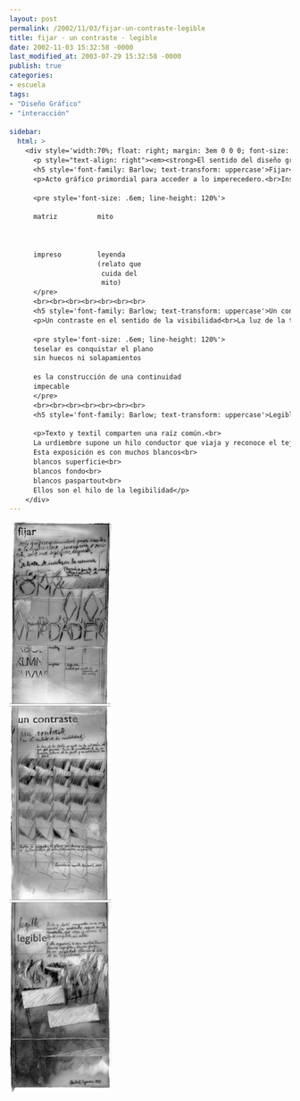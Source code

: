 ```yaml
---
layout: post
permalink: /2002/11/03/fijar-un-contraste-legible
title: fijar · un contraste · legible
date: 2002-11-03 15:32:58 -0000
last_modified_at: 2003-07-29 15:32:58 -0000
publish: true
categories:
- escuela
tags:
- "Diseño Gráfico"
- "interacción"

sidebar:
  html: >
    <div style='width:70%; float: right; margin: 3em 0 0 0; font-size: .7em'>
      <p style="text-align: right"><em><strong>El sentido del diseño gráfico:</strong> 3 láminas presentadas en la exposición de los 50 años de la e[ad] Escuela de Arquitectura y Diseño, MNBA.</em></p>
      <h5 style='font-family: Barlow; text-transform: uppercase'>Fijar</h5>
      <p>Acto gráfico primordial para acceder a lo imperecedero.<br>Inscripción o insición sobre una superficie dispuesta.</p>

      <pre style='font-size: .6em; line-height: 120%'>

      matriz          mito



      impreso         leyenda
                      (relato que
                       cuida del
                       mito)
      </pre>
      <br><br><br><br><br><br><br>
      <h5 style='font-family: Barlow; text-transform: uppercase'>Un contraste</h5>
      <p>Un contraste en el sentido de la visibilidad<br>La luz de la tesela se mide en la vibración del gris que provoca.<br>Es en lo simultáneo de la coherencia interna de la parte y su articulación con un total.</p>

      <pre style='font-size: .6em; line-height: 120%'>
      teselar es conquistar el plano 
      sin huecos ni solapamientos

      es la construcción de una continuidad
      impecable
      </pre>
      <br><br><br><br><br><br><br>
      <h5 style='font-family: Barlow; text-transform: uppercase'>Legible</h5>
      
      <p>Texto y textil comparten una raíz común.<br>
      La urdiembre supone un hilo conductor que viaja y reconoce el tejido completo, sin saltos.<br><br>
      Esta exposición es con muchos blancos<br>
      blancos superficie<br>
      blancos fondo<br>
      blancos paspartout<br>
      Ellos son el hilo de la legibilidad</p>
    </div>
---
```



![3 láminas](/assets/uploads/2002/fijar-un-contraste-legible.png)